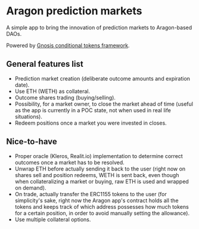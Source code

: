 # Aragon prediction markets

A simple app to bring the innovation of prediction markets to Aragon-based DAOs.

Powered by
[Gnosis conditional tokens framework](https://github.com/gnosis/conditional-tokens-contracts).

## General features list

- Prediction market creation (deliberate outcome amounts and expiration date).
- Use ETH (WETH) as collateral.
- Outcome shares trading (buying/selling).
- Possibility, for a market owner, to close the market ahead of time (useful as
  the app is currently in a POC state, not when used in real life situations).
- Redeem positions once a market you were invested in closes.

## Nice-to-have

- Proper oracle (Kleros, Realit.io) implementation to determine correct outcomes
  once a market has to be resolved.
- Unwrap ETH before actually sending it back to the user (right now on shares
  sell and position redeems, WETH is sent back, even though when collateralizing
  a market or buying, raw ETH is used and wrapped on demand).
- On trade, actually transfer the ERC1155 tokens to the user (for simplicity's
  sake, right now the Aragon app's contract holds all the tokens and keeps track
  of which address possesses how much tokens for a certain position, in order to
  avoid manually setting the allowance).
- Use multiple collateral options.
